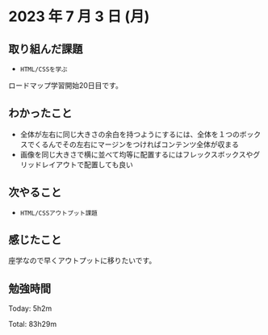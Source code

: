 # 2023 年 7 月 3 日 (月)

## 取り組んだ課題

- `HTML/CSSを学ぶ`

ロードマップ学習開始20日目です。

## わかったこと

- 全体が左右に同じ大きさの余白を持つようにするには、全体を１つのボックスでくるんでその左右にマージンをつければコンテンツ全体が収まる
- 画像を同じ大きさで横に並べて均等に配置するにはフレックスボックスやグリッドレイアウトで配置しても良い

## 次やること

- `HTML/CSSアウトプット課題`

## 感じたこと

座学なので早くアウトプットに移りたいです。


## 勉強時間

Today: 5h2m

Total: 83h29m

